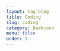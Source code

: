 ```yaml
---
layout: tag-blog
title: Coding
slug: coding
category: Baekjoon
menu: false
order: 3
---
```

